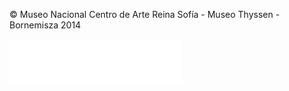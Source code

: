 <footer class="light-bg">
	<div class="footer-bottom">
		<div class="container inner">
			<div class="row">
				<div class="col-sm-7">
					<p class="inner-top-xs">© Museo Nacional Centro de Arte Reina Sofía - Museo Thyssen - Bornemisza 2014</p>		
				</div>
				<div class="col-sm-5">
					<img src="assets/images/img.logo-ministerio.png" alt="Gobierno de España - Ministerio de Educación, Cultura y Deporte" class="img-responsive pull-right">
				</div>
			</div>
		</div>
	</div>
</footer>